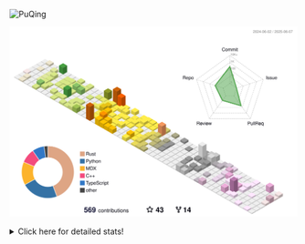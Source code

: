 ![PuQing](https://user-images.githubusercontent.com/27223114/171565019-9a56fae6-b08b-421f-99db-7e830da42371.png)

![](./profile-3d-contrib/profile-season-animate.svg)

<details>
<summary>Click here for detailed stats!</summary>

<!--START_SECTION:waka-->
![Lines of code](https://img.shields.io/badge/From%20Hello%20World%20I%27ve%20Written-2.0%20million%20lines%20of%20code-blue)

**🐱 My GitHub Data** 

> 📦 445.8 kB Used in GitHub's Storage 
 > 
> 🏆 200 Contributions in the Year 2025
 > 
> 🚫 Not Opted to Hire
 > 
> 📜 35 Public Repositories 
 > 
> 🔑 34 Private Repositories 
 > 
**I'm an Early 🐤** 

```text
🌞 Morning                867 commits         ███░░░░░░░░░░░░░░░░░░░░░░   10.03 % 
🌆 Daytime                3711 commits        ███████████░░░░░░░░░░░░░░   42.91 % 
🌃 Evening                1935 commits        ██████░░░░░░░░░░░░░░░░░░░   22.38 % 
🌙 Night                  2135 commits        ██████░░░░░░░░░░░░░░░░░░░   24.69 % 
```


📊 **This Week I Spent My Time On** 

```text
💬 Programming Languages: 
Other                    13 hrs 52 mins      ████████████░░░░░░░░░░░░░   46.45 % 
Python                   7 hrs 7 mins        ██████░░░░░░░░░░░░░░░░░░░   23.85 % 
Typst                    3 hrs 26 mins       ███░░░░░░░░░░░░░░░░░░░░░░   11.51 % 
CSV                      1 hr 50 mins        ██░░░░░░░░░░░░░░░░░░░░░░░   06.16 % 
TypeScript               1 hr 8 mins         █░░░░░░░░░░░░░░░░░░░░░░░░   03.80 % 

🔥 Editors: 
VS Code                  13 hrs 45 mins      ████████████░░░░░░░░░░░░░   46.05 % 
Arc                      9 hrs 14 mins       ████████░░░░░░░░░░░░░░░░░   30.95 % 
Ghostty                  4 hrs 33 mins       ████░░░░░░░░░░░░░░░░░░░░░   15.27 % 
NetEaseMusic             1 hr 9 mins         █░░░░░░░░░░░░░░░░░░░░░░░░   03.85 % 
Telegram                 54 mins             █░░░░░░░░░░░░░░░░░░░░░░░░   03.04 % 

💻 Operating System: 
Mac                      16 hrs 22 mins      ██████████████░░░░░░░░░░░   54.83 % 
WSL                      10 hrs 29 mins      █████████░░░░░░░░░░░░░░░░   35.13 % 
Linux                    2 hrs 59 mins       ███░░░░░░░░░░░░░░░░░░░░░░   10.04 % 
```


<!--END_SECTION:waka-->
</details>
